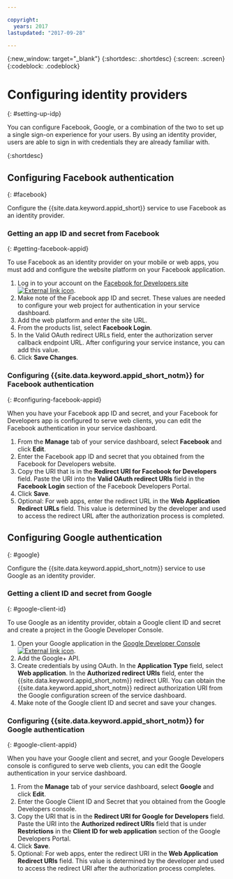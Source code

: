 ```yaml
---

copyright:
  years: 2017
lastupdated: "2017-09-28"

---
```


{:new_window: target="_blank"}
{:shortdesc: .shortdesc}
{:screen: .screen}
{:codeblock: .codeblock}

# Configuring identity providers
{: #setting-up-idp}

You can configure Facebook, Google, or a combination of the two to set up a single sign-on experience for your users. By using an identity provider, users are able to sign in with credentials they are already familiar with.

{:shortdesc}



## Configuring Facebook authentication
{: #facebook}

Configure the {{site.data.keyword.appid_short}} service to use Facebook as an identity provider.


### Getting an app ID and secret from Facebook
{: #getting-facebook-appid}

To use Facebook as an identity provider on your mobile or web apps, you must add and configure the website platform on your Facebook application.

1. Log in to your account on the <a href="https://developers.facebook.com/docs/apps/register" target="_blank">Facebook for Developers site <img src="../../icons/launch-glyph.svg" alt="External link icon"></a>.
2. Make note of the Facebook app ID and secret. These values are needed to configure your web project for authentication in your service dashboard.
3. Add the web platform and enter the site URL.
4. From the products list, select **Facebook Login**.
5. In the Valid OAuth redirect URLs field, enter the authorization server callback endpoint URL. After configuring your service instance, you can add this value.
6. Click **Save Changes**.

### Configuring {{site.data.keyword.appid_short_notm}} for Facebook authentication
{: #configuring-facebook-appid}

When you have your Facebook app ID and secret, and your Facebook for Developers app is configured to serve web clients, you can edit the Facebook authentication in your service dashboard.

1. From the **Manage** tab of your service dashboard, select **Facebook** and click **Edit**.
2. Enter the Facebook app ID and secret that you obtained from the Facebook for Developers website.
3. Copy the URI that is in the **Redirect URI for Facebook for Developers** field. Paste the URI into the **Valid OAuth redirect URIs** field in the **Facebook Login** section of the Facebook Developers Portal.
4. Click **Save**.
5. Optional: For web apps, enter the redirect URL in the **Web Application Redirect URLs** field. This value is determined by the developer and used to access the redirect URL after the authorization process is completed.


## Configuring Google authentication
{: #google}

Configure the {{site.data.keyword.appid_short_notm}} service to use Google as an identity provider.


### Getting a client ID and secret from Google
{: #google-client-id}

To use Google as an identity provider, obtain a Google client ID and secret and create a project in the Google Developer Console.

1. Open your Google application in the <a href="https://console.developers.google.com/apis/library" target="_blank">Google Developer Console <img src="../../icons/launch-glyph.svg" alt="External link icon"></a>.
2. Add the Google+ API.
3. Create credentials by using OAuth. In the **Application Type** field, select **Web application**. In the **Authorized redirect URIs** field, enter the {{site.data.keyword.appid_short_notm}} redirect URI. You can obtain the {{site.data.keyword.appid_short_notm}} redirect authorization URI from the Google configuration screen of the service dashboard.
4. Make note of the Google client ID and secret and save your changes.



### Configuring {{site.data.keyword.appid_short_notm}} for Google authentication
{: #google-client-appid}

When you have your Google client and secret, and your Google Developers console is configured to serve web clients, you can edit the Google authentication in your service dashboard.

1. From the **Manage** tab of your service dashboard, select **Google** and click **Edit**.
3. Enter the Google Client ID and Secret that you obtained from the Google Developers console.
4. Copy the URI that is in the **Redirect URI for Google for Developers** field. Paste the URI into the **Authorized redirect URIs** field that is under **Restrictions** in the **Client ID for web application** section of the Google Developers Portal.
5. Click **Save**.
6. Optional: For web apps, enter the redirect URI in the **Web Application Redirect URIs** field. This value is determined by the developer and used to access the redirect URI after the authorization process completes.
